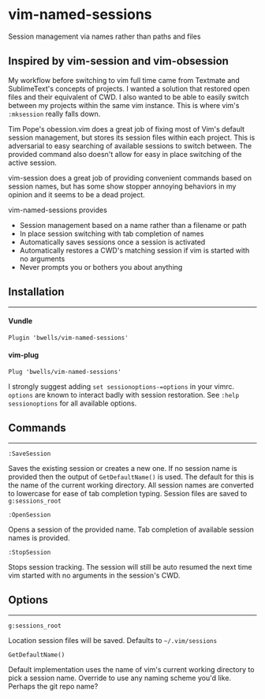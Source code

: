 # vim-named-sessions
Session management via names rather than paths and files

## Inspired by vim-session and vim-obsession

My workflow before switching to vim full time came from Textmate and
SublimeText's concepts of projects. I wanted a solution that restored open
files and their equivalent of CWD. I also wanted to be able to easily switch
between my projects within the same vim instance. This is where vim's
`:mksession` really falls down.

Tim Pope's obession.vim does a great job of fixing most of Vim's default
session management, but stores its session files within each project. This is
adversarial to easy searching of available sessions to switch between. The
provided command also doesn't allow for easy in place switching of the active
session.

vim-session does a great job of providing convenient commands based on session
names, but has some show stopper annoying behaviors in my opinion and it seems
to be a dead project.

vim-named-sessions provides

* Session management based on a name rather than a filename or path
* In place session switching with tab completion of names
* Automatically saves sessions once a session is activated
* Automatically restores a CWD's matching session if vim is started with no
  arguments
* Never prompts you or bothers you about anything

## Installation
---------------
#### Vundle
```
Plugin 'bwells/vim-named-sessions'
```

#### vim-plug
```
Plug 'bwells/vim-named-sessions'
```

I strongly suggest adding `set sessionoptions-=options` in your vimrc.
`options` are known to interact badly with session restoration. See `:help
sessionoptions` for all available options.

## Commands
-----------

`:SaveSession`

Saves the existing session or creates a new one. If no session name is provided
then the output of `GetDefaultName()` is used. The default for this is the name
of the current working directory. All session names are converted to lowercase
for ease of tab completion typing. Session files are saved to `g:sessions_root`

`:OpenSession`

Opens a session of the provided name. Tab completion of available session names
is provided.

`:StopSession`

Stops session tracking. The session will still be auto resumed the next time
vim started with no arguments in the session's CWD.

## Options
----------

`g:sessions_root`

Location session files will be saved. Defaults to `~/.vim/sessions`

`GetDefaultName()`

Default implementation uses the name of vim's current working directory to pick
a session name.  Override to use any naming scheme you'd like. Perhaps the git
repo name?
